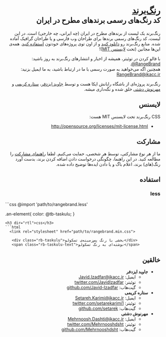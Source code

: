 <h1 dir="rtl"><a href="http://rangebrand.ir/">رنگ‌برند</a><br><small>کد رنگ‌های رسمی برند‌های مطرح در ایران</small></h1>

<p dir="rtl">رنگ‌برند یک لیست از برندهای مطرح در ایران (چه ایرانی، چه خارجی) است. در این لیست، کد رنگ‌های رسمی برند‌ها برای طراحان وب فارسی و یا طراحان گرافیک آماده شده. منابع رنگ‌برند رو <a href="https://github.com/IKAcc/RangeBrand/archive/master.zip">دانلود کنید</a> و از اون توی پروژه‌های خودتون <a href="#استفاده">استفاده کنید</a>. همه‌ی این‌ها مجانین‌ (تحت <a href="#http://opensource.org/licenses/mit-license.html">لایسنس MIT</a>)!</p>
<p dir="rtl">با فالو کردن در توئیتر، همیشه از اخبار و انتشار‌های رنگ‌برند به روز باشید: <a href="https://twitter.com/RangeBrand">RangeBrand@</a>.<br>همچنین اگه می‌خواهید به صورت رسمی با ما در ارتباط باشید، به ما ایمیل بزنید: <a href="mailto:rangebrand@ikacc.ir" target="_top">RangeBrand@ikacc.ir</a></p>
<p dir="rtl">رنگ‌برند پروژه‌ای از باشگاه رایانش ایکا هست و توسط <a href="https://twitter.com/JavidIzadfar">جاوید ایزدفر</a>، <a href="https://twitter.com/setarekarimi1">ستاره کریمی</a> و <a href="https://twitter.com/Mehrnooshdsht">مهرنوش دشتی</a> خلق شده و نگه‌داری میشه.</p>

<h2 dir="rtl">لایسنس</h2>
<p dir="rtl">CSS رنگ‌برند تحت لایسنس MIT هست:</p>
<ul dir="rtl">
  <li><a href="http://opensource.org/licenses/mit-license.html" target="_blank">http://opensource.org/licenses/mit-license.html</a></li>
</ul>

<h2 dir="rtl">مشارکت</h2>
<p dir="rtl">ما از هر نوع مشارکتی، توسط هر شخصی، حمایت می‌کنیم. لطفا <a href="https://github.com/IKAcc/RangeBrand/blob/master/CONTRIBUTING.md">راهنمای مشارکت</a> را مطالعه کنید. در این راهنما، چگونگی درخواست دادن اضافه کردن برند، بدست آورد رنگ(های) برند، اعلام باگ و یا دادن ایده‌ها توضیح داده شده.</p>

<h2 dir="rtl">استفاده</h2>
<h3 dir="rtl">less</h3>
```css
@import 'path/to/rangebrand.less'

.an-element{
   color: @tb-taskulu;
}
```
<h3 dir="rtl">css</h3>
```html
  <link rel="stylesheet" href="path/to/rangebrand.min.css">

   <div class="rb-taskulu">بخشی با رنگ پس‌زمینه‌ی تسکولو</div>
   <span class="rb-taskulu-text">نوشته‌ای به رنگ تسکولو</span>
```

<h2 dir="rtl">خالقین</h2>
<ul dir="rtl">
  <li>
    <b>جاوید ایزدفر</b>
    <ul>
      <li>ایمیل: <a href="mailto:javid.izadfar@ikacc.ir">Javid.Izadfar@ikacc.ir</a></li>
      <li>توئیتر: <a href="https://twitter.com/JavidIzadfar">twitter.com/JavidIzadfar</a></li>
      <li>گیت‌هاب: <a href="https://github.com/Javid-Izadfar">github.com/Javid-Izadfar</a></li>
    </ul>
  </li>
  <li>
    <b>ستاره کریمی</b>
    <ul>
      <li>ایمیل: <a href="mailto:setareh.karimi@ikacc.ir">Setareh.Karimi@ikacc.ir</a></li>
      <li>توئیتر: <a href="https://twitter.com/setarekarimi1">twitter.com/setarekarimi1</a></li>
      <li>گیت‌هاب: <a href="https://github.com/setarek">github.com/setarek</a></li>
    </ul>
  </li>
  <li>
    <b>مهرنوش دشتی</b>
    <ul>
      <li>ایمیل: <a href="mailto:Mehrnoosh.Dashti@ikacc.ir">Mehrnoosh.Dashti@ikacc.ir</a></li>
      <li>توئیتر: <a href="https://twitter.com/Mehrnooshdsht">twitter.com/Mehrnooshdsht</a></li>
      <li>گیت‌هاب: <a href="https://github.com/Mehrnooshdsht">github.com/Mehrnooshdsht</a></li>
    </ul>
  </li>
</ul>
